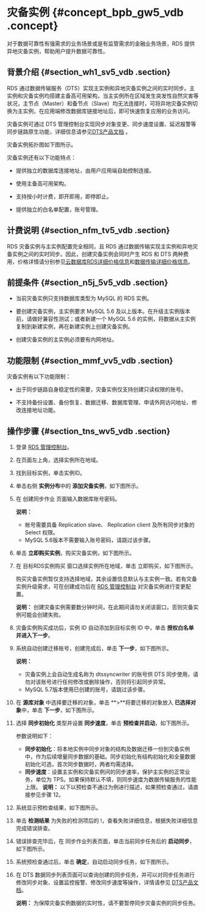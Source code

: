 # 灾备实例 {#concept_bpb_gw5_vdb .concept}

对于数据可靠性有强需求的业务场景或是有监管需求的金融业务场景，RDS 提供异地灾备实例，帮助用户提升数据可靠性。

## 背景介绍 {#section_wh1_sv5_vdb .section}

RDS 通过数据传输服务（DTS）实现主实例和异地灾备实例之间的实时同步。主实例和灾备实例均搭建主备高可用架构，当主实例所在区域发生突发性自然灾害等状况，主节点（Master）和备节点（Slave）均无法连接时，可将异地灾备实例切换为主实例，在应用端修改数据库链接地址后，即可快速恢复应用的业务访问。

灾备实例可通过 DTS 管理控制台实现同步对象变更、同步速度设置、延迟报警等同步链路原生功能，详细信息请参见[DTS产品文档](https://www.alibabacloud.com/help/doc-detail/26614.htm) 。

灾备实例拓扑图如下图所示。

 

灾备实例还有以下功能特点：

-   提供独立的数据库连接地址，由用户应用端自助控制连接。

-   使用主备高可用架构。

-   支持按小时计费，即开即用，即停即止。

-   提供独立的白名单配置，账号管理。


## 计费说明 {#section_nfm_tv5_vdb .section}

RDS 灾备实例与主实例配置完全相同，且 RDS 通过数据传输实现主实例和异地灾备实例之间的实时同步。因此，创建灾备实例会同时产生 RDS 和 DTS 两种费用，价格详情请分别参见[云数据库RDS详细价格信息](https://www.alibabacloud.com/product/apsaradb-for-rds#pricing)和[数据传输详细价格信息](https://www.alibabacloud.com/product/data-transmission-service#price)。

## 前提条件 {#section_n5j_5v5_vdb .section}

-   当前灾备实例只支持数据库类型为 MySQL 的 RDS 实例。

-   要创建灾备实例，主实例要求 MySQL 5.6 及以上版本。在升级主实例版本前，请做好兼容性测试；或者新建一个 MySQL 5.6 的实例，将数据从主实例复制到新建实例，再在新建实例上创建灾备实例。

-   创建灾备实例的主实例必须要有内网地址。


## 功能限制 {#section_mmf_vv5_vdb .section}

灾备实例有以下功能限制：

-   出于同步链路自身稳定性的需要，灾备实例仅支持创建只读权限的账号。

-   不支持备份设置、备份恢复、数据迁移、数据库管理、申请外网访问地址、修改连接地址功能。


## 操作步骤 {#section_tns_wv5_vdb .section}

1.  登录 [RDS 管理控制台](https://rds.console.aliyun.com/)。
2.  在页面左上角，选择实例所在地域。
3.  找到目标实例，单击实例ID。
4.  单击右侧 **实例分布**中的 **添加灾备实例**，如下图所示。

     

5.  在 创建同步作业 页面输入数据库账号密码。

    **说明：** 

    -   帐号需要具备 Replication slave、 Replication client 及所有同步对象的 Select 权限。
    -   MySQL 5.6版本不需要输入账号密码，请跳过该步骤。
6.  单击 **立即购买实例**，购买灾备实例，如下图所示。
7.  在 目标RDS实例购买 窗口选择实例所在地域，单击 立即购买，如下图所示。

    购买灾备实例暂仅支持选择地域，其余设置信息默认与主实例一致。若有灾备实例升级需求，可在创建成功后在 [RDS 管理控制台](https://rds.console.aliyun.com/) 对灾备实例进行变更配置。

    **说明：** 创建灾备实例需要数分钟时间，在此期间请勿关闭该窗口，否则灾备实例可能会创建失败。

8.  灾备实例购买成功后，实例 ID 自动添加到目标实例 ID 中，单击 **授权白名单并进入下一步**。
9.  系统自动创建迁移账号，创建完成后，单击 **下一步**，如下图所示。

    **说明：** 

    -   灾备实例上会自动生成名称为 dtssyncwriter 的账号供 DTS 同步使用，请勿对该账号进行任何修改或删除操作，否则将引起同步异常。
    -   MySQL 5.7版本使用已创建的账号，请跳过该步骤。
     

10. 在 **源库对象** 中选择要迁移的对象，单击 **\>**将要迁移的对象放入 **已选择对象**中，单击 **下一步**，如下图所示。

     

11. 选择 **同步初始化** 类型并设置 **同步速度**，单击 **预检查并启动**，如下图所示。

     

    参数说明如下：

    -   **同步初始化**：将本地实例中同步对象的结构及数据迁移一份到灾备实例中，作为后续增量同步数据的基础。同步初始化有结构初始化和全量数据初始化可选，首次同步数据时，两者均需选择。
    -   **同步速度**：设置主实例和灾备实例间的同步速率，保护主实例的正常业务，单位为 TPS。如果保持默认不填，则同步速度为数据传输服务的性能上限。
    **说明：** 以下以预检查不通过为例进行描述，如果预检查通过，请直接参见步骤 12。

12. 系统显示预检查结果，如下图所示。

     

13. 单击 **检测结果** 为失败的检测项后的 !，查看失败详细信息，根据失败详细信息完成错误排查。
14. 错误排查完毕后，在 同步作业列表页面，单击当前同步任务后的 **启动同步**，如下图所示。

     

15. 系统预检查通过后，单击 **确定**，自动启动同步任务，如下图所示。

     

16. 在 DTS 数据同步列表页面可以查询创建的同步任务，并可以对同步任务进行修改同步对象、设置监控报警、修改同步速度等操作，详情请参见 [DTS产品文档](https://www.alibabacloud.com/help/doc-detail/26618.htm)。

    **说明：** 为保障灾备实例数据的实时性，请不要暂停同步灾备实例的同步任务。


